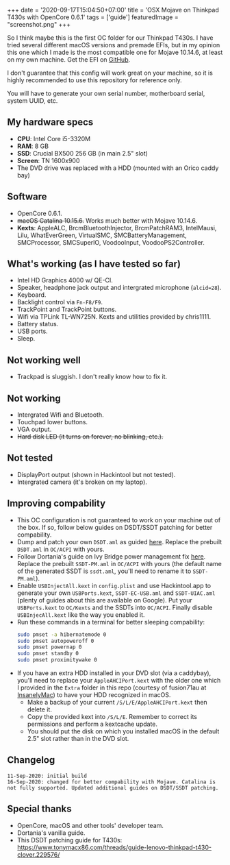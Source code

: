 +++
date = '2020-09-17T15:04:50+07:00'
title = 'OSX Mojave on Thinkpad T430s with OpenCore 0.6.1'
tags = ['guide']
featuredImage = "screenshot.png"
+++

So I think maybe this is the first OC folder for our Thinkpad T430s. I have tried several different macOS versions and premade EFIs, but in my opinion this one which I made is the most compatible one for Mojave 10.14.6, at least on my own machine. Get the EFI on [GitHub](https://github.com/hungngocphat01/OpenCore-Thinkpad-T430s).

I don't guarantee that this config will work great on your machine, so it is highly recommended to use this repository for reference only.

You will have to generate your own serial number, motherboard serial, system UUID, etc.

## My hardware specs
- **CPU**: Intel Core i5-3320M
- **RAM**: 8 GB
- **SSD**: Crucial BX500 256 GB (in main 2.5" slot)
- **Screen**: TN 1600x900
- The DVD drive was replaced with a HDD (mounted with an Orico caddy bay)

## Software
- OpenCore 0.6.1.
- ~~macOS Catalina 10.15.6.~~  Works much better with Mojave 10.14.6.
- **Kexts**: AppleALC, BrcmBluetoothInjector, BrcmPatchRAM3, IntelMausi, Lilu, WhatEverGreen, VirtualSMC, SMCBatteryManagement, SMCProcessor, SMCSuperIO, VoodooInput, VoodooPS2Controller. 

## What's working (as I have tested so far)
- Intel HD Graphics 4000 w/ QE-CI.
- Speaker, headphone jack output and intergrated microphone (``alcid=28``).
- Keyboard.
- Backlight control via ``Fn-F8/F9``.
- TrackPoint and TrackPoint buttons.
- Wifi via TPLink TL-WN725N. Kexts and utilities provided by chris1111.
- Battery status.
- USB ports.
- Sleep.

## Not working well
- Trackpad is sluggish. I don't really know how to fix it.

## Not working
- Intergrated Wifi and Bluetooth.
- Touchpad lower buttons.
- VGA output.
- ~~Hard disk LED (it turns on forever, no blinking, etc.).~~

## Not tested
- DisplayPort output (shown in Hackintool but not tested).
- Intergrated camera (it's broken on my laptop).

## Improving compability
- This OC configuration is not guaranteed to work on your machine out of the box. If so, follow below guides on DSDT/SSDT patching for better compability.
- Dump and patch your own ``DSDT.aml`` as guided [here](https://www.tonymacx86.com/threads/guide-lenovo-thinkpad-t430-clover.229576/). Replace the prebuilt ``DSDT.aml`` in ``OC/ACPI`` with yours.
- Follow Dortania's guide on Ivy Bridge power management fix [here](https://dortania.github.io/OpenCore-Post-Install/universal/pm.html#sandy-and-ivy-bridge-power-management). Replace the prebuilt ``SSDT-PM.aml`` in ``OC/ACPI`` with yours (the default name of the generated SSDT is ``ssdt.aml``, you'll need to rename it to ``SSDT-PM.aml``).
- Enable ``USBInjectAll.kext`` in ``config.plist`` and use Hackintool.app to generate your own ``USBPorts.kext``, ``SSDT-EC-USB.aml`` and ``SSDT-UIAC.aml`` (plenty of guides about this are available on Google). Put your ``USBPorts.kext`` to ``OC/Kexts`` and the SSDTs into ``OC/ACPI``. Finally disable ``USBInjecAll.kext`` like the way you enabled it.
- Run these commands in a terminal for better sleeping compability:
  ```bash
  sudo pmset -a hibernatemode 0
  sudo pmset autopoweroff 0 
  sudo pmset powernap 0 
  sudo pmset standby 0
  sudo pmset proximitywake 0
  ```
- If you have an extra HDD installed in your DVD slot (via a caddybay), you'll need to replace your ``AppleAHCIPort.kext`` with the older one which I provided in the ``Extra`` folder in this repo (courtesy of fusion71au at [InsanelyMac](https://www.insanelymac.com/forum/files/file/815-appleahciportkext/)) to have your HDD recognized in macOS.
  - Make a backup of your current ``/S/L/E/AppleAHCIPort.kext`` then delete it.
  - Copy the provided kext into ``/S/L/E``. Remember to correct its permissions and perform a kextcache update.
  - You should put the disk on which you installed macOS in the default 2.5" slot rather than in the DVD slot.
## Changelog
```text
11-Sep-2020: initial build
16-Sep-2020: changed for better compability with Mojave. Catalina is not fully supported. Updated additional guides on DSDT/SSDT patching.
```
## Special thanks
- OpenCore, macOS and other tools' developer team.
- Dortania's vanilla guide.
- This DSDT patching guide for T430s: https://www.tonymacx86.com/threads/guide-lenovo-thinkpad-t430-clover.229576/
